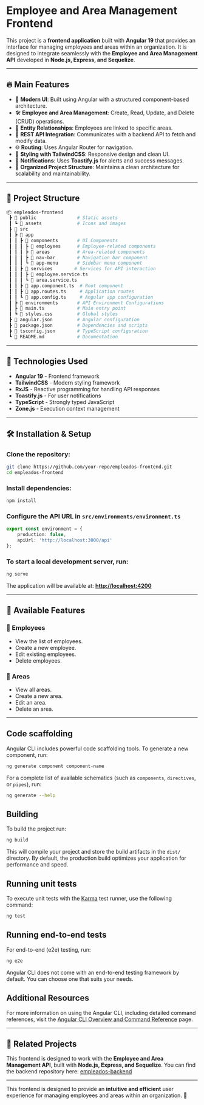 # Employee and Area Management Frontend

This project is a **frontend application** built with **Angular 19** that provides an interface for managing employees and areas within an organization. It is designed to integrate seamlessly with the **Employee and Area Management API** developed in **Node.js, Express, and Sequelize**.

---

## 🔥 Main Features

- 🎨 **Modern UI**: Built using Angular with a structured component-based architecture.
- 🛠 **Employee and Area Management**: Create, Read, Update, and Delete (CRUD) operations.
- 🏢 **Entity Relationships**: Employees are linked to specific areas.
- 📡 **REST API Integration**: Communicates with a backend API to fetch and modify data.
- 🌐 **Routing**: Uses Angular Router for navigation.
- 🎨 **Styling with TailwindCSS**: Responsive design and clean UI.
- 🔔 **Notifications**: Uses **Toastify.js** for alerts and success messages.
- 📂 **Organized Project Structure**: Maintains a clean architecture for scalability and maintainability.

---

## 📂 Project Structure

```bash
📦 empleados-frontend
 ┣ 📂 public               # Static assets
 ┃ ┗ 📂 assets             # Icons and images
 ┣ 📂 src
 ┃ ┣ 📂 app
 ┃ ┃ ┣ 📂 components       # UI Components
 ┃ ┃ ┃ ┣ 📂 employees      # Employee-related components
 ┃ ┃ ┃ ┣ 📂 areas          # Area-related components
 ┃ ┃ ┃ ┣ 📂 nav-bar        # Navigation bar component
 ┃ ┃ ┃ ┗ 📂 app-menu       # Sidebar menu component
 ┃ ┃ ┣ 📂 services        # Services for API interaction
 ┃ ┃ ┃ ┣ 📜 employee.service.ts
 ┃ ┃ ┃ ┗ 📜 area.service.ts
 ┃ ┃ ┣ 📜 app.component.ts  # Root component
 ┃ ┃ ┣ 📜 app.routes.ts     # Application routes
 ┃ ┃ ┗ 📜 app.config.ts     # Angular app configuration
 ┃ ┣ 📂 environments       # API Environment Configurations
 ┃ ┣ 📜 main.ts            # Main entry point
 ┃ ┗ 📜 styles.css         # Global styles
 ┣ 📜 angular.json         # Angular configuration
 ┣ 📜 package.json         # Dependencies and scripts
 ┣ 📜 tsconfig.json        # TypeScript configuration
 ┗ 📜 README.md            # Documentation
```

---

## 🚀 Technologies Used

- **Angular 19** - Frontend framework
- **TailwindCSS** - Modern styling framework
- **RxJS** - Reactive programming for handling API responses
- **Toastify.js** - For user notifications
- **TypeScript** - Strongly typed JavaScript
- **Zone.js** - Execution context management

---

## 🛠 Installation & Setup

### Clone the repository:

```sh
git clone https://github.com/your-repo/empleados-frontend.git
cd empleados-frontend
```

### Install dependencies:

```sh
npm install
```

### Configure the API URL in `src/environments/environment.ts`

```ts
export const environment = {
    production: false,
    apiUrl: 'http://localhost:3000/api'
};
```

### To start a local development server, run:

```sh
ng serve
```

The application will be available at: **[http://localhost:4200](http://localhost:4200)**

---

## 📌 Available Features

### 🔹 Employees

- View the list of employees.
- Create a new employee.
- Edit existing employees.
- Delete employees.

### 🔹 Areas

- View all areas.
- Create a new area.
- Edit an area.
- Delete an area.

---

## Code scaffolding

Angular CLI includes powerful code scaffolding tools. To generate a new component, run:

```bash
ng generate component component-name
```

For a complete list of available schematics (such as `components`, `directives`, or `pipes`), run:

```bash
ng generate --help
```

## Building

To build the project run:

```bash
ng build
```

This will compile your project and store the build artifacts in the `dist/` directory. By default, the production build optimizes your application for performance and speed.

## Running unit tests

To execute unit tests with the [Karma](https://karma-runner.github.io) test runner, use the following command:

```bash
ng test
```

## Running end-to-end tests

For end-to-end (e2e) testing, run:

```bash
ng e2e
```

Angular CLI does not come with an end-to-end testing framework by default. You can choose one that suits your needs.

## Additional Resources

For more information on using the Angular CLI, including detailed command references, visit the [Angular CLI Overview and Command Reference](https://angular.dev/tools/cli) page.

---

## 🔗 Related Projects

This frontend is designed to work with the **Employee and Area Management API**, built with **Node.js, Express, and Sequelize**.
You can find the backend repository here: [empleados-backend](https://github.com/rfloresj/empleados-backend)

---

This frontend is designed to provide an **intuitive and efficient** user experience for managing employees and areas within an organization. 🚀

